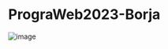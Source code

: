 # PrograWeb2023-Borja

![image](https://user-images.githubusercontent.com/124342314/236656354-279ab5b5-74d2-43ac-a6d4-35752c9665e1.png)

